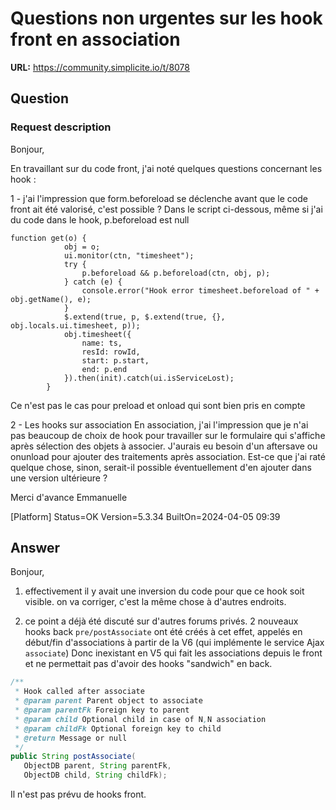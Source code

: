 # Questions non urgentes sur les hook front en association

**URL:** https://community.simplicite.io/t/8078

## Question
### Request description

Bonjour,

En travaillant sur du code front, j'ai noté quelques questions concernant les hook :

1 - j'ai l'impression que form.beforeload se déclenche avant que le code front ait été valorisé, c'est possible ? Dans le script ci-dessous, même si j'ai du code dans le hook, p.beforeload est null

```
function get(o) {
            obj = o;
            ui.monitor(ctn, "timesheet");
            try {
                p.beforeload && p.beforeload(ctn, obj, p);
            } catch (e) {
                console.error("Hook error timesheet.beforeload of " + obj.getName(), e);
            }
            $.extend(true, p, $.extend(true, {}, obj.locals.ui.timesheet, p));
            obj.timesheet({
                name: ts,
                resId: rowId,
                start: p.start,
                end: p.end
            }).then(init).catch(ui.isServiceLost);
        }
```
Ce n'est pas le cas pour preload et onload qui sont bien pris en compte

2 - Les hooks sur association
En association, j'ai l'impression que je n'ai pas beaucoup de choix de hook pour travailler sur le formulaire qui s'affiche après sélection des objets à associer. J'aurais eu besoin d'un aftersave ou onunload pour ajouter des traitements après association. Est-ce que j'ai raté quelque chose, sinon, serait-il possible éventuellement d'en ajouter dans une version ultérieure ?

Merci d'avance
Emmanuelle

[Platform]
Status=OK
Version=5.3.34
BuiltOn=2024-04-05 09:39

## Answer
Bonjour,

1) effectivement il y avait une inversion du code pour que ce hook soit visible.
on va corriger, c'est la même chose à d'autres endroits.

2) ce point a déjà été discuté sur d'autres forums privés.
2 nouveaux hooks back `pre/postAssociate` ont été créés à cet effet, appelés en début/fin d'associations à partir de la V6 (qui implémente le service Ajax `associate`) Donc inexistant en V5 qui fait les associations depuis le front et ne permettait pas d'avoir des hooks "sandwich" en back.

```java
/**
 * Hook called after associate
 * @param parent Parent object to associate
 * @param parentFk Foreign key to parent
 * @param child Optional child in case of N,N association
 * @param childFk Optional foreign key to child
 * @return Message or null
 */
public String postAssociate(
   ObjectDB parent, String parentFk, 
   ObjectDB child, String childFk);
```

Il n'est pas prévu de hooks front.
